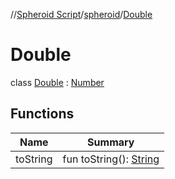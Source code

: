 //[Spheroid Script](../../index.md)/[spheroid](../index.md)/[Double](index.md)



# Double  
 class [Double](index.md) : [Number](../-number/index.md)   


## Functions  
  
|  Name|  Summary| 
|---|---|
| toString| fun toString(): [String](../../spheroid/-string/index.md)  <br>

